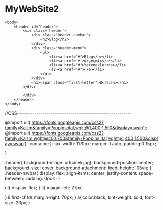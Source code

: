 # MyWebSite2
 <!DOCTYPE html>
<html lang="en">
    <head>
        <meta charset="UTF-8">
        <title>Nisanur GÜNEŞ</title>
        <link rel="stylesheet" href="Site.css">
    </head>

    <body>
        <header id="header">
            <div class="header">
                <div class="header-navbar">
                    <h2>Blog</h2>
                </div>
                <div class="header-menu">
                    <ul>
                        <li><a href="#">Blog</a></li>
                        <li><a href="#">Özgeçmiş</a></li>
                        <li><a href="#">Yetenekler</a></li>
                        <li><a href="#"></a></li>
                    </ul>
                </div>
                <h1><span class="first-letter">B</span></h1>
            </div>
            
            </div>
        </header>
    </body>
</html>
//CSS----------------------------------------------------------

@import url('https://fonts.googleapis.com/css2?family=Kalam&family=Poppins:ital,wght@1,400;1,500&display=swap');
@import url('https://fonts.googleapis.com/css2?family=Kalam:wght@400;700&family=Poppins:ital,wght@1,400;1,500&display=swap');
.container{
    max-width: 1170px;
    margin: 0 auto;
    padding:0 15px;



}

.header{
    background-image: url(cicek.jpg);
    background-position: center;
    background-size: cover;
    background-attachment: fixed;
    height: 105vh;
}
.header-navbar{
    display: flex;
    align-items: center;
    justify-content: space-between;
    padding: 0px 0;
}

ul{
    display: flex;
}
li{
    margin-left: 27px;

}
li:first-child{
    margin-right: 70px;
}
a{
    color:black;
    font-weight: bold;
    font-size: 20px;
}